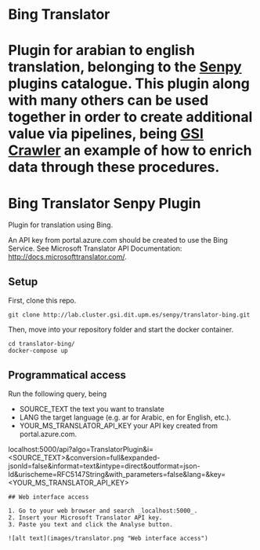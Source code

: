 # Bing Translator

Plugin for arabian to english translation, belonging to the [Senpy](http://senpy.readthedocs.io/en/latest/) plugins catalogue. This plugin along with many others can be used together in order to create additional value via pipelines, being [GSI Crawler](http://gsicrawler.readthedocs.io/en/latest/) an example of how to enrich data through these procedures. 
=======
# Bing Translator Senpy Plugin

Plugin for translation using Bing. 

An API key from portal.azure.com should be created to use the Bing Service. See Microsoft Translator API Documentation: http://docs.microsofttranslator.com/. 


## Setup

First,  clone this repo.

```
git clone http://lab.cluster.gsi.dit.upm.es/senpy/translator-bing.git
```

Then, move into your repository folder and start the docker container.

``` 
cd translator-bing/
docker-compose up 
```

## Programmatical access

Run the following query, being 
* SOURCE_TEXT the text you want to translate 
* LANG the target language (e.g. ar for Arabic, en for English, etc.).
* YOUR_MS_TRANSLATOR_API_KEY your API key created from portal.azure.com.

localhost:5000/api?algo=TranslatorPlugin&i=<SOURCE_TEXT>&conversion=full&expanded-jsonld=false&informat=text&intype=direct&outformat=json-ld&urischeme=RFC5147String&with_parameters=false&lang=<LANG>&key=<YOUR_MS_TRANSLATOR_API_KEY>
``` 
## Web interface access

1. Go to your web browser and search _localhost:5000_.
2. Insert your Microsoft Translator API key.
3. Paste you text and click the Analyse button.

![alt text](images/translator.png "Web interface access")
